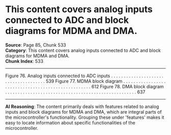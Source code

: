 # This content covers analog inputs connected to ADC and block diagrams for MDMA and DMA.

**Source**: Page 85, Chunk 533  
**Category**: This content covers analog inputs connected to ADC and block diagrams for MDMA and DMA.  
**Chunk Index**: 533

---

Figure 76. Analog inputs connected to ADC inputs . . . . . . . . . . . . . . . . . . . . . . . . . . . . . . . . . . . . . 539
Figure 77. MDMA block diagram . . . . . . . . . . . . . . . . . . . . . . . . . . . . . . . . . . . . . . . . . . . . . . . . . . . 612
Figure 78. DMA block diagram . . . . . . . . . . . . . . . . . . . . . . . . . . . . . . . . . . . . . . . . . . . . . . . . . . . . 637

---

**AI Reasoning**: The content primarily deals with features related to analog inputs and block diagrams for MDMA and DMA, which are integral parts of the microcontroller's functionality. Grouping these under 'features' makes it easy to locate information about specific functionalities of the microcontroller.

